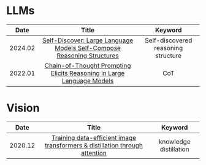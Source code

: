 # LLMs

| **Date** |                                          **Title**                                          |      **Keyword**     |
|:--------:|:-------------------------------------------------------------------------------------------:|:--------------------:|
|  2024.02 | [Self-Discover: Large Language Models Self-Compose Reasoning Structures](https://arxiv.org/abs/2402.03620) | Self-discovered reasoning structure |
|  2022.01 | [Chain-of-Thought Prompting Elicits Reasoning in Large Language Models](https://arxiv.org/abs/2201.11903) | CoT |


# Vision
| **Date** |                                          **Title**                                          |      **Keyword**     |
|:--------:|:-------------------------------------------------------------------------------------------:|:--------------------:|
|  2020.12 | [Training data-efficient image transformers & distillation through attention](https://arxiv.org/abs/2012.12877) | knowledge distillation |
